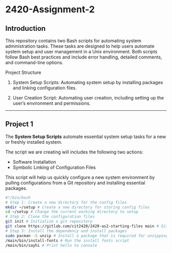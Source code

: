 # 2420-Assignment-2
## Introduction
This repository contains two Bash scripts for automating system administration tasks. These tasks are designed to help users automate system setup and user management in a Unix environment. Both scripts follow Bash best practices and include error handling, detailed comments, and command-line options.

Project Structure

1. System Setup Scripts: Automating system setup by installing packages and linking configuration files.

2. User Creation Script: Automating user creation, including setting up the user’s environment and permissions.
---
## Project 1
The **System Setup Scripts** automate essential system setup tasks for a new or freshly installed system.

The script we are creating will includes the following two actions:
* Software Installation
* Symbolic Linking of Configuration Files

This script will help us quickly configure a new system environment by pulling configurations from a Git repository and installing essential packages.

```bash
#!/bin/bash
# Step 1: Create a new directory for the config files
mkdir ~/setup # Create a new directory for storing config files
cd ~/setup # Change the current working directory to setup
# Step 2: Clone the configuration files
git init # Initialize a git repository
git clone https://gitlab.com/cit2420/2420-as2-starting-files main # Git clone the setup repository
# Step 3: Install the dependency and install packages
sudo pacman -S unzip # Install a package that is required for unzipping 
/main/bin/install-fonts # Run the install fonts script
/main/bin/sayhi # Print hello to console
```